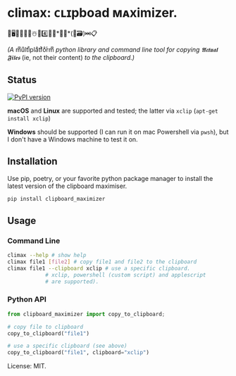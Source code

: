 # climax: **ᴄʟɪ**pboad **ᴍᴀx**imizer.

🐙🖥️🐍➕👮🏻☃️🔧4️⃣👯‍♀️*🫢📁*(🚫🗃️)⏭️📋

*(A* mͫuͧltͭiͥplaͣtͭfoͦrͬmͫ *python library and command line tool for copying 𝕬𝖈𝖙𝖚𝖆𝖑 𝕱𝖎𝖑𝖊𝖘* (ie, not their content) *to the clipboard.)*

## Status

[![PyPI version](https://badge.fury.io/py/clipboard-maximizer.svg)](https://badge.fury.io/py/clipboard-maximizer)

**macOS** and **Linux** are supported and tested; the latter via `xclip` (`apt-get install xclip`)

**Windows** should be supported (I can run it on mac Powershell via `pwsh`), but I don't have a Windows machine to test it on.

## Installation

Use pip, poetry, or your favorite python package manager to install the latest version of the clipboard maximiser.

```bash
pip install clipboard_maximizer
```

## Usage

### Command Line

```bash
climax --help # show help
climax file1 [file2] # copy file1 and file2 to the clipboard
climax file1 --clipboard xclip # use a specific clipboard.
            # xclip, powershell (custom script) and applescript 
            # are supported).
```

### Python API

```python
from clipboard_maximizer import copy_to_clipboard;

# copy file to clipboard
copy_to_clipboard("file1") 

# use a specific clipboard (see above)
copy_to_clipboard("file1", clipboard="xclip")
```

License: MIT.
